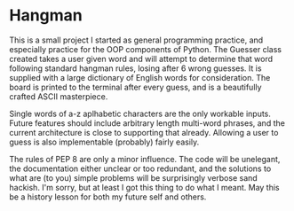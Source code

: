 Hangman
=======
This is a small project I started as general programming practice, and
especially practice for the OOP components of Python. The Guesser class
created takes a user given word and will attempt to determine that word
following standard hangman rules, losing after 6 wrong guesses. It is supplied
with a large dictionary of English words for consideration. The board is
printed to the terminal after every guess, and is a beautifully crafted ASCII
masterpiece.

Single words of a-z aplhabetic characters are the only workable inputs. Future
features should include arbitrary length multi-word phrases, and the current
architecture is close to supporting that already. Allowing a user to guess is
also implementable (probably) fairly easily.

The rules of PEP 8 are only a minor influence. The code will be unelegant, the
documentation either unclear or too redundant, and the solutions to what are
(to you) simple problems will be surprisingly verbose sand hackish. I'm sorry,
but at least I got this thing to do what I meant. May this be a history lesson
for both my future self and others.
